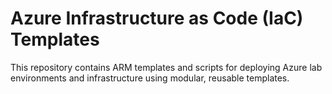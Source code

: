 # Azure Infrastructure as Code (IaC) Templates

This repository contains ARM templates and scripts for deploying Azure lab environments and infrastructure using modular, reusable templates.
